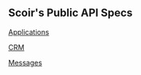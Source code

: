 ## Scoir's Public API Specs

[Applications](applications/index.html)

[CRM](crm/index.html)

[Messages](messages/index.html)